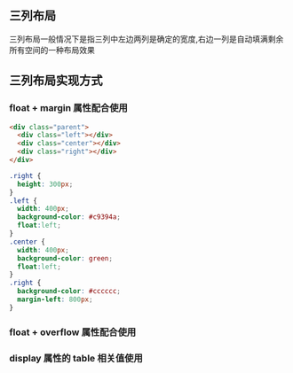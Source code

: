 ## 三列布局

三列布局一般情况下是指三列中左边两列是确定的宽度,右边一列是自动填满剩余所有空间的一种布局效果

## 三列布局实现方式

### float + margin 属性配合使用

```html
<div class="parent">
  <div class="left"></div>
  <div class="center"></div>
  <div class="right"></div>
</div>
```

```css
.right {
  height: 300px;
}
.left {
  width: 400px;
  background-color: #c9394a;
  float:left;
}
.center {
  width: 400px;
  background-color: green;
  float:left;
}
.right {
  background-color: #cccccc;
  margin-left: 800px;
}
```

### float + overflow 属性配合使用

### display 属性的 table 相关值使用
